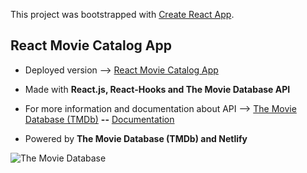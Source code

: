 This project was bootstrapped with [Create React App](https://github.com/facebook/create-react-app).

## React Movie Catalog App

* Deployed version --> [React Movie Catalog App](cranky-yalow-f983a7.netlify.app/)

* Made with **React.js, React-Hooks and The Movie Database API**

* For more information and documentation about API -->  [The Movie Database (TMDb)](https://www.themoviedb.org/) **--** [Documentation](https://www.themoviedb.org/documentation/api)

* Powered by **The Movie Database (TMDb) and Netlify**

![The Movie Database](https://imag.malavida.com/mvimgbig/download-fs/the-movie-db-25210-0.jpg)


